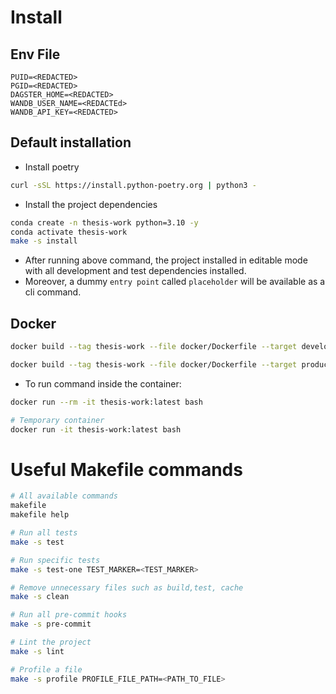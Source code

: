 # Install

## Env File

```env
PUID=<REDACTED>
PGID=<REDACTED>
DAGSTER_HOME=<REDACTED>
WANDB_USER_NAME=<REDACTEd>
WANDB_API_KEY=<REDACTED>
```

## Default installation

- Install poetry

```bash
curl -sSL https://install.python-poetry.org | python3 -
```

- Install the project dependencies

```bash
conda create -n thesis-work python=3.10 -y
conda activate thesis-work
make -s install
```

- After running above command, the project installed in editable mode with all development and test dependencies installed.
- Moreover, a dummy `entry point` called `placeholder` will be available as a cli command.

## Docker

```bash
docker build --tag thesis-work --file docker/Dockerfile --target development .

docker build --tag thesis-work --file docker/Dockerfile --target production .
```

- To run command inside the container:

```bash
docker run --rm -it thesis-work:latest bash

# Temporary container
docker run -it thesis-work:latest bash
```

# Useful Makefile commands

```bash
# All available commands
makefile
makefile help

# Run all tests
make -s test

# Run specific tests
make -s test-one TEST_MARKER=<TEST_MARKER>

# Remove unnecessary files such as build,test, cache
make -s clean

# Run all pre-commit hooks
make -s pre-commit

# Lint the project
make -s lint

# Profile a file
make -s profile PROFILE_FILE_PATH=<PATH_TO_FILE>
```
